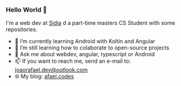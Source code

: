 ### Hello World 👋

I'm a web dev at [Sidia](ttps://www.sidia.com/) d a part-time masters CS Student with some repositories. 

- 🌱 I’m currently learning Android with Koltin and Angular
- 👯 I’m still learning how to colaborate to open-source projects
- 💬 Ask me about webdev, angular, typescript or Android
- 📫 If you want to reach me, send an e-mail to: joaorafael.dev@outlook.com
- 🌐 My blog: [afael.codes](rafael.codes)
